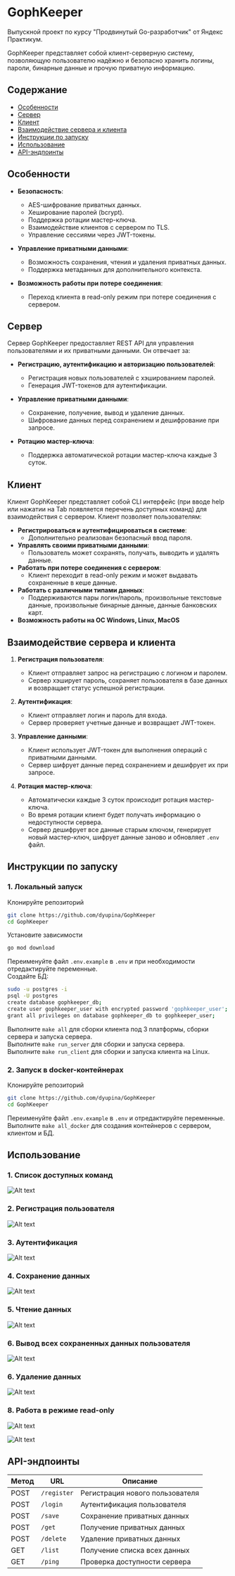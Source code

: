 # GophKeeper
Выпускной проект по курсу "Продвинутый Go-разработчик" от Яндекс Практикум. 

GophKeeper представляет собой клиент-серверную систему, позволяющую пользователю надёжно и безопасно хранить логины, пароли, бинарные данные и прочую приватную информацию.


## Содержание

- [Особенности](#особенности)
- [Сервер](#сервер)
- [Клиент](#клиент)
- [Взаимодействие сервера и клиента](#взаимодействие-сервера-и-клиента)
- [Инструкции по запуску](#инструкции-по-запуску)
- [Использование](#использование)
- [API-эндпоинты](#api-эндпоинты)


## Особенности

- **Безопасность**:
  - AES-шифрование приватных данных.
  - Хеширование паролей (bcrypt).
  - Поддержка ротации мастер-ключа.
  - Взаимодействие клиентов с сервером по TLS.
  - Управление сессиями через JWT-токены.

- **Управление приватными данными**:
  - Возможность сохранения, чтения и удаления приватных данных.
  - Поддержка метаданных для дополнительного контекста.

- **Возможность работы при потере соединения**:
  - Переход клиента в read-only режим при потере соединения с сервером.


## Сервер

Сервер GophKeeper предоставляет REST API для управления пользователями и их приватными данными. Он отвечает за:

- **Регистрацию, аутентификацию и авторизацию пользователей**:
  - Регистрация новых пользователей с хэшированием паролей.
  - Генерация JWT-токенов для аутентификации.

- **Управление приватными данными**:
  - Сохранение, получение, вывод и удаление данных.
  - Шифрование данных перед сохранением и дешифрование при запросе.

- **Ротацию мастер-ключа**:
  - Поддержка автоматической ротации мастер-ключа каждые 3 суток.


## Клиент

Клиент GophKeeper представляет собой CLI интерфейс (при вводе help или нажатии на Tab появляется перечень доступных команд) для взаимодействия с сервером. Клиент позволяет пользователям:

- **Регистрироваться и аутентифицироваться в системе**:
  - Дополнительно реализован безопасный ввод пароля.
- **Управлять своими приватными данными**:
  - Пользователь может сохранять, получать, выводить и удалять данные.
- **Работать при потере соединения с сервером**:
  - Клиент переходит в read-only режим и может выдавать сохраненные в кеше данные.
- **Работать с различными типами данных**:
  - Поддерживаются пары логин/пароль, произвольные текстовые данные, произвольные бинарные данные, данные банковских карт.
- **Возможность работы на ОС Windows, Linux, MacOS**

## Взаимодействие сервера и клиента

1. **Регистрация пользователя**:
   - Клиент отправляет запрос на регистрацию с логином и паролем.
   - Сервер хэширует пароль, сохраняет пользователя в базе данных и возвращает статус успешной регистрации.

2. **Аутентификация**:
   - Клиент отправляет логин и пароль для входа.
   - Сервер проверяет учетные данные и возвращает JWT-токен.

3. **Управление данными**:
   - Клиент использует JWT-токен для выполнения операций с приватными данными.
   - Сервер шифрует данные перед сохранением и дешифрует их при запросе.

4. **Ротация мастер-ключа**:
   - Автоматически каждые 3 суток происходит ротация мастер-ключа.
   - Во время ротации клиент будет получать информацию о недоступности сервера.
   - Сервер дешифрует все данные старым ключом, генерирует новый мастер-ключ, шифрует данные заново и обновляет `.env` файл.


## Инструкции по запуску


### 1. Локальный запуск
Клонируйте репозиторий
```bash
git clone https://github.com/dyupina/GophKeeper
cd GophKeeper
```
Установите зависимости
```bash
go mod download
```
Переименуйте файл `.env.example` в `.env` и при необходимости отредактируйте переменные.  
Создайте БД:
```bash
sudo -u postgres -i
psql -U postgres
create database gophkeeper_db;
create user gophkeeper_user with encrypted password 'gophkeeper_user';
grant all privileges on database gophkeeper_db to gophkeeper_user;
```
Выполните ``` make all ``` для сборки клиента под 3 платформы, сборки сервера и запуска сервера.  
Выполните ``` make run_server ``` для сборки и запуска сервера.  
Выполните ``` make run_client ``` для сборки и запуска клиента на Linux.  


### 2. Запуск в docker-контейнерах
Клонируйте репозиторий
```bash
git clone https://github.com/dyupina/GophKeeper
cd GophKeeper
```  
Переименуйте файл `.env.example` в `.env` и отредактируйте переменные.  
Выполните ``` make all_docker ``` для создания контейнеров с сервером, клиентом и БД.


## Использование

### 1. Список доступных команд
![Alt text](image-3.png)

### 2. Регистрация пользователя

![Alt text](image-1.png)

### 3. Аутентификация

![Alt text](image-2.png)

### 4. Сохранение данных
![Alt text](image.png)

### 5. Чтение данных
![Alt text](image-4.png)

### 6. Вывод всех сохраненных данных пользователя
![Alt text](image-5.png)

### 6. Удаление данных
![Alt text](image-8.png)

### 8. Работа в режиме read-only
![Alt text](image-9.png)  

![Alt text](image-7.png)

## API-эндпоинты

| Метод | URL                 | Описание                            |
|-------|---------------------|-------------------------------------|
| POST  | `/register`         | Регистрация нового пользователя     |
| POST  | `/login`            | Аутентификация пользователя         |
| POST  | `/save`             | Сохранение приватных данных         |
| POST  | `/get`              | Получение приватных данных          |
| POST  | `/delete`           | Удаление приватных данных           |
| GET   | `/list`             | Получение списка всех данных        |
| GET   | `/ping`             | Проверка доступности сервера        |

